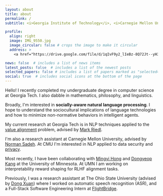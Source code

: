 ```yaml
---
layout: about
title: about
permalink: /
subtitle: <i>Georgia Institute of Technology</i>, <i>Carnegie Mellon University</i>, <i>University of Minnesota</i>

profile:
  align: right
  image: IMG_9550.jpg
  image_circular: false # crops the image to make it circular
  address: >
    <a href="https://drive.google.com/file/d/1qIvF9y2_lIeBz-8Q72Jt--yH3EY8W-iR/view?usp=sharing">CV</a> / <a href="https://scholar.google.com/citations?user=7A4ZCDoAAAAJ&hl=en">Google Scholar</a>

news: false  # includes a list of news items
latest_posts: false  # includes a list of the newest posts
selected_papers: false # includes a list of papers marked as "selected={true}"
social: true  # includes social icons at the bottom of the page
---
```


Hello! I recently completed my undergraduate degree in computer science at Georgia Tech. I also dabble in mathematics, philosophy, and linguistics.

Broadly, I'm interested in <strong>socially-aware natural language processing</strong>. I hope to understand the sociocultural implications of language technologies and how to minimize non-normative behaviors in intelligent agents.

My current research at Georgia Tech is in NLP techniques applied to the [value alignment](https://en.wikipedia.org/wiki/AI_alignment) problem, advised by [Mark Riedl](http://eilab.gatech.edu/mark-riedl.html).

I'm also a research assistant at Carnegie Mellon University, advised by [Norman Sadeh](https://www.normsadeh.org/). At CMU I'm interested in NLP applied to data security and [privacy](https://usableprivacy.org/).

Most recently, I have been collaborating with [Mingyi Hong](https://people.ece.umn.edu/~mhong/mingyi.html) and [Dongyeop Kang](https://dykang.github.io/) at the University of Minnesota. At UMN I am working on interpretability reward shaping for RLHF alignment tasks.

Previously, I was a research assistant at The Ohio State University (advised by [Dong Xuan](https://scholar.google.com/citations?hl=en&user=11NcM2EAAAAJ&view_op=list_works&sortby=pubdate)) where I worked on automatic speech recognition (ASR), and a Full-Stack Software Engineering Intern at [FlightBridge](https://flightbridge.com/).
